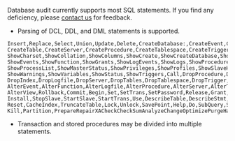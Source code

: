 
Database audit currently supports most SQL statements. If you find any deficiency, please [contact us](https://console.cloud.tencent.com/workorder/category) for feedback.
- Parsing of DCL, DDL, and DML statements is supported.
```
Insert,Replace,Select,Union,Update,Delete,CreateDatabase:,CreateEvent,CreateFunction,CreateIndex,CreateLog,
CreateTable,CreateServer,CreateProcedure,CreateTablespace,CreateTrigger,CreateView,CreateUDF,CreateUser,
ShowCharset,ShowCollation,ShowColumns,ShowCreate,ShowCreateDatabase,ShowDatabases,ShowEngines,ShowErrors,
ShowEvents,ShowFunction,ShowGrants,ShowLogEvents,ShowLogs,ShowProcedure,ShowOpenTables,ShowPlugins,
ShowProcessList,ShowMasterStatus,ShowPrivileges,ShowProfiles,ShowSlaveHosts,ShowSlaveStatus,ShowTableStatus,
ShowWarnings,ShowVariables,ShowStatus,ShowTriggers,Call,DropProcedure,DropDatabase,DropEvent,DropFunction,
DropIndex,DropLogfile,DropServer,DropTables,DropTablespace,DropTrigger,DropUser,DropView,AlterDatabase,
AlterEvent,AlterFunction,AlterLogfile,AlterProcedure,AlterServer,AlterTable,AlterTablespace,AlterUser,
AlterView,Rollback,Commit,Begin,Set,SetTrans,SetPassword,Release,Grant,RenameTable,RenameUser,Revoke,
Install,StopSlave,StartSlave,StartTrans,Use,DescribeTable,DescribeStmt,Flush,Load,LoadIndex,FlushTables,
Reset,CacheIndex,TruncateTable,Lock,Unlock,SavePoint,Help,Do,SubQuery,ShowTables,Execute,Deallocate,Binlog,
Kill,Partition,PrepareRepairXACheckCheckSumAnalyzeChangeOptimizePurgeHandlerSignalResignal
```
- Transaction and stored procedures may be divided into multiple statements.
